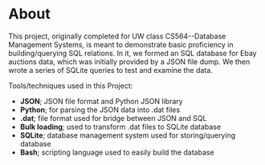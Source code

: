 # About
This project, originally completed for UW class CS564--Database Management Systems, is meant to demonstrate basic proficiency in building/querying SQL relations. In it, we formed an SQL database for Ebay auctions data, which was initially provided by a JSON file dump. We then wrote a series of SQLite queries to test and examine the data. 

Tools/techniques used in this Project:
- **JSON**; JSON file format and Python JSON library
- **Python**; for parsing the JSON data into .dat files
- **.dat**; file format used for bridge between JSON and SQL
- **Bulk loading**; used to transform .dat files to SQLite database
- **SQLite**; database management system used for storing/querying database
- **Bash**; scripting language used to easily build the database
